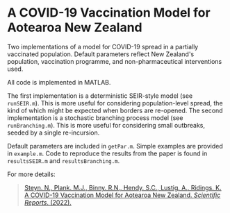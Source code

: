 # A COVID-19 Vaccination Model for Aotearoa New Zealand

Two implementations of a model for COVID-19 spread in a partially vaccinated population. Default parameters reflect New Zealand's population, vaccination programme, and non-pharmaceutical interventions used.

All code is implemented in MATLAB.

The first implementation is a deterministic SEIR-style model (see `runSEIR.m`). This is more useful for considering population-level spread, the kind of which might be expected when borders are re-opened. The second implementation is a stochastic branching process model (see `runBranching.m`). This is more useful for considering small outbreaks, seeded by a single re-incursion.

Default parameters are included in `getPar.m`. Simple examples are provided in `example.m`. Code to reproduce the results from the paper is found in `resultsSEIR.m` and `resultsBranching.m`.

For more details:
> [Steyn. N., Plank. M.J., Binny. R.N., Hendy. S.C., Lustig. A., Ridings. K. A COVID-19 Vaccination Model for Aotearoa New Zealand. *Scientific Reports*. (2022).](https://www.tepunahamatatini.ac.nz/2021/06/30/a-covid-19-vaccination-model-for-aotearoa-new-zealand/)
